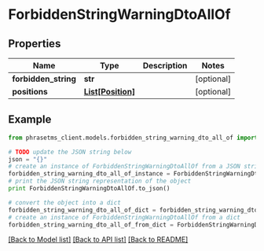# ForbiddenStringWarningDtoAllOf

## Properties

| Name                 | Type                              | Description | Notes      |
| -------------------- | --------------------------------- | ----------- | ---------- |
| **forbidden_string** | **str**                           |             | [optional] |
| **positions**        | [**List[Position]**](Position.md) |             | [optional] |

## Example

```python
from phrasetms_client.models.forbidden_string_warning_dto_all_of import ForbiddenStringWarningDtoAllOf

# TODO update the JSON string below
json = "{}"
# create an instance of ForbiddenStringWarningDtoAllOf from a JSON string
forbidden_string_warning_dto_all_of_instance = ForbiddenStringWarningDtoAllOf.from_json(json)
# print the JSON string representation of the object
print ForbiddenStringWarningDtoAllOf.to_json()

# convert the object into a dict
forbidden_string_warning_dto_all_of_dict = forbidden_string_warning_dto_all_of_instance.to_dict()
# create an instance of ForbiddenStringWarningDtoAllOf from a dict
forbidden_string_warning_dto_all_of_from_dict = ForbiddenStringWarningDtoAllOf.from_dict(forbidden_string_warning_dto_all_of_dict)
```

[[Back to Model list]](../README.md#documentation-for-models) [[Back to API list]](../README.md#documentation-for-api-endpoints) [[Back to README]](../README.md)
